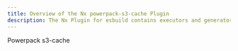 ```yaml
---
title: Overview of the Nx powerpack-s3-cache Plugin
description: The Nx Plugin for esbuild contains executors and generators that support building applications using esbuild. This page also explains how to configure esbuild on your Nx workspace.
---
```


Powerpack s3-cache
